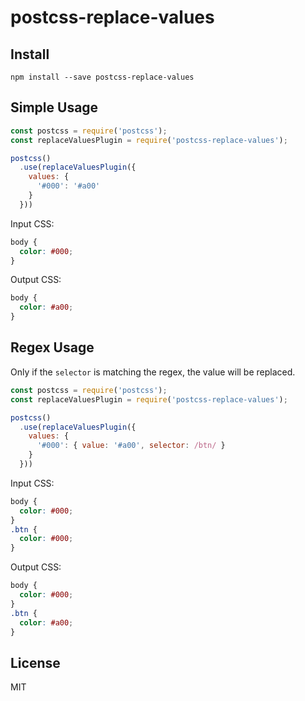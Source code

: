 # postcss-replace-values

## Install

```
npm install --save postcss-replace-values
```

## Simple Usage

```js
const postcss = require('postcss');
const replaceValuesPlugin = require('postcss-replace-values');

postcss()
  .use(replaceValuesPlugin({ 
    values: {
      '#000': '#a00'
    }
  }))
```

Input CSS:

```css
body {
  color: #000;
}
```

Output CSS:

```css
body {
  color: #a00;
}
```

## Regex Usage

Only if the `selector` is matching the regex, the value will be replaced.

```js
const postcss = require('postcss');
const replaceValuesPlugin = require('postcss-replace-values');

postcss()
  .use(replaceValuesPlugin({ 
    values: {
      '#000': { value: '#a00', selector: /btn/ }
    }
  }))
```

Input CSS:

```css
body {
  color: #000;
}
.btn {
  color: #000;
}
```

Output CSS:

```css
body {
  color: #000;
}
.btn {
  color: #a00;
}
```

## License

MIT
